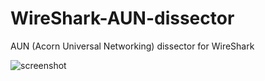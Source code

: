 # WireShark-AUN-dissector
AUN (Acorn Universal Networking) dissector for WireShark

![screenshot](https://user-images.githubusercontent.com/17127588/50398661-998b6f00-0779-11e9-903c-acf68f64bc47.png)

